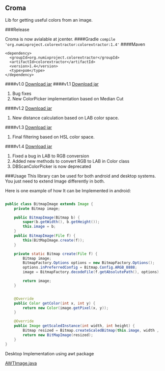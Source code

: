## Croma #

Lib for getting useful colors from an image.

###Release

Croma is now avialable at jcenter.
####Gradle
``` compile 'org.numixproject.colorextractor:colorextractor:1.4' ```
####Maven
```
<dependency>
  <groupId>org.numixproject.colorextractor</groupId>
  <artifactId>colorextractor</artifactId>
  <version>1.4</version>
  <type>pom</type>
</dependency>
```

####v1.0
[Download jar](https://github.com/kamalkishor1991/croma/blob/r1.0/croma.jar?raw=true)
####v1.1
[Download jar](https://github.com/kamalkishor1991/croma/raw/r1.1/croma1.1.jar?raw=true)
  1. Bug fixes
  2. New ColorPicker implementation based on Median Cut

####v1.2
[Download jar](https://github.com/kamalkishor1991/croma/raw/r1.2/croma1.2.jar?raw=true)
  1. New distance calculation based on LAB color space.
  
####v1.3
[Download jar](https://github.com/kamalkishor1991/croma/raw/r1.3/croma1.3.jar?raw=true)
  1. Final filtering based on HSL color space.  
  
####v1.4
[Download jar](https://jcenter.bintray.com/org/numixproject/colorextractor/colorextractor/1.4/colorextractor-1.4.jar)
  1. Fixed a bug in LAB to RGB conversion
  2. Added new methods to convert RGB to LAB in Color class
  3. DBScanColorPicker is now deprecated 




###Usage
This library can be used for both android and desktop systems.
You just need to extend Image differently in both.

Here is one example of how It can be Implemented in android:

```java

public class BitmapImage extends Image {
    private Bitmap image;

    public BitmapImage(Bitmap b) {
        super(b.getWidth(), b.getHeight());
        this.image = b;
    }
    public BitmapImage(File f) {
        this(BitMapImage.create(f));
    }

    private static Bitmap create(File f) {
        Bitmap image;
        BitmapFactory.Options options = new BitmapFactory.Options();
        options.inPreferredConfig = Bitmap.Config.ARGB_8888;
        image = BitmapFactory.decodeFile(f.getAbsolutePath(), options);

        return image;
    }


    @Override
    public Color getColor(int x, int y) {
        return new Color(image.getPixel(x, y));
    }

    @Override
    public Image getScaledInstance(int width, int height) {
        Bitmap resized = Bitmap.createScaledBitmap(this.image, width , height, true);
        return new BitMapImage(resized);
    }
}

```
Desktop Implementation using awt package

[AWTImage.java](https://github.com/kamalkishor1991/croma/blob/master/src/test/java/me/croma/test/AWTImage.java)
